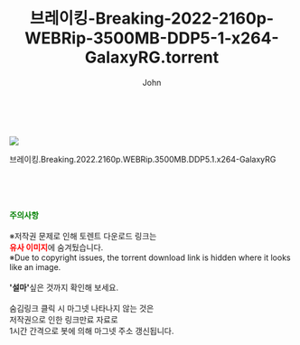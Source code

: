 ﻿---
layout: post
title:  "    브레이킹-Breaking-2022-2160p-WEBRip-3500MB-DDP5-1-x264-GalaxyRG.torrent"
author: John
categories: [ 영화 ]
tags: [  ]
image: https://torrentrj54.com/uploadfile/full/0c5a900220a0a8bb1d742b9a4707b40e5ca422a1.jpg 
description: "    브레이킹-Breaking-2022-2160p-WEBRip-3500MB-DDP5-1-x264-GalaxyRG torrent 정보 공유"
toc: true
toc_sticky: true
---

<br>
<p><img src="https://torrentrj54.com/uploadfile/full/0c5a900220a0a8bb1d742b9a4707b40e5ca422a1.jpg"/></p>
 브레이킹.Breaking.2022.2160p.WEBRip.3500MB.DDP5.1.x264-GalaxyRG  
    
<br><br><br>
<p data-ke-size="size16"><b><span style="color: green;">주의사항</span></b><br /><br />※저작권 문제로 인해 토렌트 다운로드 링크는<br /><b><span style="color: red;">유사 이미지</span></b>에 숨겨뒀습니다.<br />※Due to copyright issues, the torrent download link is hidden where it looks like an image.<br /><br /><b>'설마'</b>싶은 것까지 확인해 보세요.<br /><br />숨김링크 클릭 시 마그넷 나타나지 않는 것은<br />저작권으로 인한 링크만료 자료로<br />1시간 간격으로 봇에 의해 마그넷 주소 갱신됩니다.</p>
